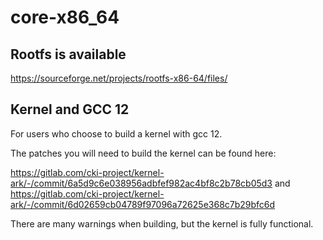 # core-x86_64

## Rootfs is available
https://sourceforge.net/projects/rootfs-x86-64/files/

## Kernel and GCC 12
For users who choose to build a kernel with gcc 12.

The patches you will need to build the kernel can be found here:

https://gitlab.com/cki-project/kernel-ark/-/commit/6a5d9c6e038956adbfef982ac4bf8c2b78cb05d3
and
https://gitlab.com/cki-project/kernel-ark/-/commit/6d02659cb04789f97096a72625e368c7b29bfc6d

There are many warnings when building, but the kernel is fully functional.
